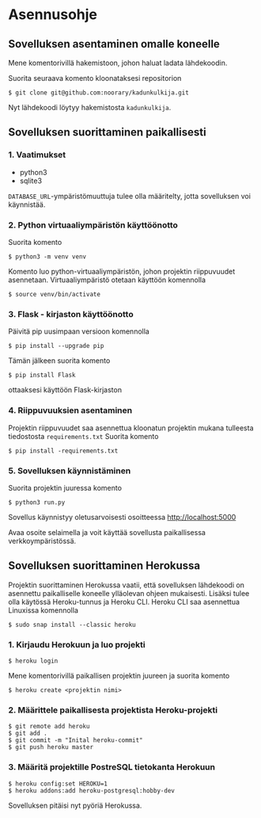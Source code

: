 # Asennusohje

## Sovelluksen asentaminen omalle koneelle

Mene komentorivillä hakemistoon, johon haluat ladata lähdekoodin.

Suorita seuraava komento kloonataksesi repositorion

```
$ git clone git@github.com:noorary/kadunkulkija.git
``` 
Nyt lähdekoodi löytyy hakemistosta `kadunkulkija`.

## Sovelluksen suorittaminen paikallisesti

### 1. Vaatimukset

* python3
* sqlite3

`DATABASE_URL`-ympäristömuuttuja tulee olla määritelty, jotta sovelluksen voi käynnistää.

### 2. Python virtuaaliympäristön käyttöönotto

Suorita komento

```
$ python3 -m venv venv
```
Komento luo python-virtuaaliympäristön, johon projektin riippuvuudet asennetaan. Virtuaaliympäristö otetaan käyttöön komennolla

```
$ source venv/bin/activate
```

### 3. Flask - kirjaston käyttöönotto

Päivitä pip uusimpaan versioon komennolla
```
$ pip install --upgrade pip
```
Tämän jälkeen suorita komento 
```
$ pip install Flask
```
ottaaksesi käyttöön Flask-kirjaston

### 4. Riippuvuuksien asentaminen

Projektin riippuvuudet saa asennettua kloonatun projektin mukana tulleesta tiedostosta `requirements.txt`
Suorita komento
```
$ pip install -requirements.txt
```
### 5. Sovelluksen käynnistäminen 

Suorita projektin juuressa komento
```
$ python3 run.py
```
Sovellus käynnistyy oletusarvoisesti osoitteessa [http://localhost:5000](http://localhost:5000)

Avaa osoite selaimella ja voit käyttää sovellusta paikallisessa verkkoympäristössä.

## Sovelluksen suorittaminen Herokussa

Projektin suorittaminen Herokussa vaatii, että sovelluksen lähdekoodi on asennettu paikalliselle koneelle ylläolevan ohjeen mukaisesti. Lisäksi tulee olla käytössä Heroku-tunnus ja Heroku CLI. 
Heroku CLI saa asennettua Linuxissa komennolla
```
$ sudo snap install --classic heroku
```

### 1. Kirjaudu Herokuun ja luo projekti

```
$ heroku login
```

Mene komentorivillä paikallisen projektin juureen ja suorita komento
```
$ heroku create <projektin nimi>
```

### 2. Määrittele paikallisesta projektista Heroku-projekti
```
$ git remote add heroku
$ git add .
$ git commit -m "Inital heroku-commit"
$ git push heroku master
```

### 3. Määritä projektille PostreSQL tietokanta Herokuun

```
$ heroku config:set HEROKU=1
$ heroku addons:add heroku-postgresql:hobby-dev
```
Sovelluksen pitäisi nyt pyöriä Herokussa.





